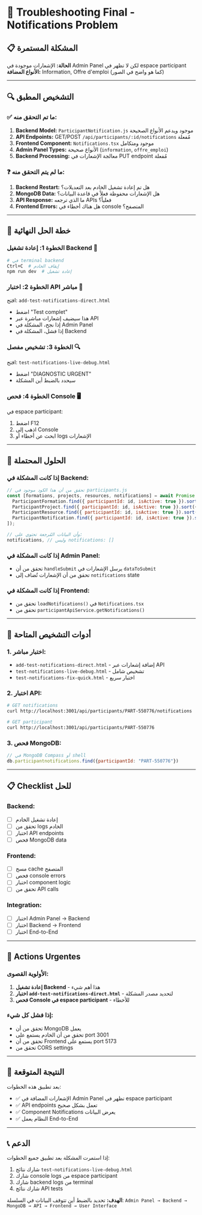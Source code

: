 # 🚨 Troubleshooting Final - Notifications Problem

## 📋 المشكلة المستمرة
**الحالة:** الإشعارات موجودة في Admin Panel لكن لا تظهر في espace participant
**الأنواع المضافة:** Information, Offre d'emploi (كما هو واضح في الصور)

---

## 🔍 التشخيص المطبق

### **✅ ما تم التحقق منه:**
1. **Backend Model:** `ParticipantNotification.js` موجود ويدعم الأنواع الصحيحة
2. **API Endpoints:** GET/POST `/api/participants/:id/notifications` مُفعلة
3. **Frontend Component:** `Notifications.tsx` موجود ومتكامل
4. **Admin Panel Types:** الأنواع صحيحة (`information`, `offre_emploi`)
5. **Backend Processing:** معالجة الإشعارات في PUT endpoint مُفعلة

### **❓ ما لم يتم التحقق منه:**
1. **Backend Restart:** هل تم إعادة تشغيل الخادم بعد التعديلات؟
2. **MongoDB Data:** هل الإشعارات محفوظة فعلاً في قاعدة البيانات؟
3. **API Response:** ما الذي ترجعه APIs فعلياً؟
4. **Frontend Errors:** هل هناك أخطاء في console المتصفح؟

---

## 🎯 خطة الحل النهائية

### **الخطوة 1: إعادة تشغيل Backend 🔄**
```bash
# في terminal backend
Ctrl+C  # إيقاف الخادم
npm run dev  # إعادة تشغيل
```

### **الخطوة 2: اختبار API مباشر 🧪**
افتح: `add-test-notifications-direct.html`
- اضغط "Test complet"
- هذا سيضيف إشعارات مباشرة عبر API
- إذا نجح، المشكلة في Admin Panel
- إذا فشل، المشكلة في Backend

### **الخطوة 3: تشخيص مفصل 🔍**
افتح: `test-notifications-live-debug.html`
- اضغط "DIAGNOSTIC URGENT"
- سيحدد بالضبط أين المشكلة

### **الخطوة 4: فحص Console 🖥️**
في espace participant:
1. اضغط F12
2. اذهب إلى Console
3. ابحث عن أخطاء أو logs الإشعارات

---

## 🔧 الحلول المحتملة

### **إذا كانت المشكلة في Backend:**
```javascript
// تحقق من أن هذا الكود موجود في participants.js
const [formations, projects, resources, notifications] = await Promise.all([
  ParticipantFormation.find({ participantId: id, isActive: true }).sort({ createdAt: -1 }),
  ParticipantProject.find({ participantId: id, isActive: true }).sort({ createdAt: -1 }),
  ParticipantResource.find({ participantId: id, isActive: true }).sort({ assignedDate: -1 }),
  ParticipantNotification.find({ participantId: id, isActive: true }).sort({ date: -1 })
]);

// وأن البيانات المُرجعة تحتوي على:
notifications, // وليس notifications: []
```

### **إذا كانت المشكلة في Admin Panel:**
- تحقق من أن `handleSubmit` يرسل الإشعارات في `dataToSubmit`
- تحقق من أن الإشعارات تُضاف إلى `notifications` state

### **إذا كانت المشكلة في Frontend:**
- تحقق من `loadNotifications()` في `Notifications.tsx`
- تحقق من `participantApiService.getNotifications()`

---

## 🧪 أدوات التشخيص المتاحة

### **1. اختبار مباشر:**
- `add-test-notifications-direct.html` - إضافة إشعارات عبر API
- `test-notifications-live-debug.html` - تشخيص شامل
- `test-notifications-fix-quick.html` - اختبار سريع

### **2. اختبار API:**
```bash
# GET notifications
curl http://localhost:3001/api/participants/PART-550776/notifications

# GET participant
curl http://localhost:3001/api/participants/PART-550776
```

### **3. فحص MongoDB:**
```javascript
// في MongoDB Compass أو shell
db.participantnotifications.find({participantId: "PART-550776"})
```

---

## 📋 Checklist للحل

### **Backend:**
- [ ] إعادة تشغيل الخادم
- [ ] تحقق من logs الخادم
- [ ] اختبار API endpoints
- [ ] فحص MongoDB data

### **Frontend:**
- [ ] مسح cache المتصفح
- [ ] فحص console errors
- [ ] اختبار component logic
- [ ] تحقق من API calls

### **Integration:**
- [ ] اختبار Admin Panel → Backend
- [ ] اختبار Backend → Frontend
- [ ] اختبار End-to-End

---

## 🚨 Actions Urgentes

### **الأولوية القصوى:**
1. **إعادة تشغيل Backend** - هذا أهم شيء
2. **اختبار `add-test-notifications-direct.html`** - لتحديد مصدر المشكلة
3. **فحص Console في espace participant** - للأخطاء

### **إذا فشل كل شيء:**
- تحقق من أن MongoDB يعمل
- تحقق من أن الخادم يستمع على port 3001
- تحقق من أن Frontend يستمع على port 5173
- تحقق من CORS settings

---

## 🎯 النتيجة المتوقعة

بعد تطبيق هذه الخطوات:
- ✅ الإشعارات المضافة في Admin Panel تظهر في espace participant
- ✅ API endpoints تعمل بشكل صحيح
- ✅ Component Notifications يعرض البيانات
- ✅ النظام يعمل End-to-End

---

## 📞 الدعم

إذا استمرت المشكلة بعد تطبيق جميع الخطوات:
1. شارك نتائج `test-notifications-live-debug.html`
2. شارك console logs من espace participant
3. شارك backend logs من terminal
4. شارك نتائج API tests

**الهدف:** تحديد بالضبط أين تتوقف البيانات في السلسلة:
`Admin Panel → Backend → MongoDB → API → Frontend → User Interface`
